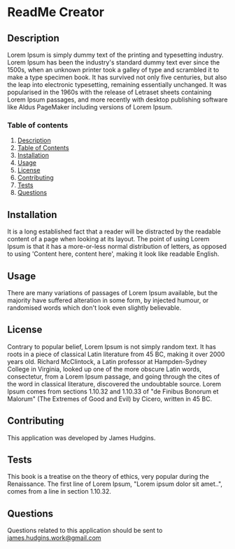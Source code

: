 # ReadMe Creator

## Description
Lorem Ipsum is simply dummy text of the printing and typesetting industry. Lorem Ipsum has been the industry's standard dummy text ever since the 1500s, when an unknown printer took a galley of type and scrambled it to make a type specimen book. It has survived not only five centuries, but also the leap into electronic typesetting, remaining essentially unchanged. It was popularised in the 1960s with the release of Letraset sheets containing Lorem Ipsum passages, and more recently with desktop publishing software like Aldus PageMaker including versions of Lorem Ipsum.

### Table of contents
1. [Description](#Description)
2. [Table of Contents](#Table-of-Contents)
3. [Installation](#Installation)
4. [Usage](#Usage)
5. [License](#License)
6. [Contributing](#Contributing)
7. [Tests](#Tests)
8. [Questions](#Questions)

## Installation
It is a long established fact that a reader will be distracted by the readable content of a page when looking at its layout. The point of using Lorem Ipsum is that it has a more-or-less normal distribution of letters, as opposed to using 'Content here, content here', making it look like readable English. 

## Usage
There are many variations of passages of Lorem Ipsum available, but the majority have suffered alteration in some form, by injected humour, or randomised words which don't look even slightly believable.

## License
Contrary to popular belief, Lorem Ipsum is not simply random text. It has roots in a piece of classical Latin literature from 45 BC, making it over 2000 years old. Richard McClintock, a Latin professor at Hampden-Sydney College in Virginia, looked up one of the more obscure Latin words, consectetur, from a Lorem Ipsum passage, and going through the cites of the word in classical literature, discovered the undoubtable source. Lorem Ipsum comes from sections 1.10.32 and 1.10.33 of "de Finibus Bonorum et Malorum" (The Extremes of Good and Evil) by Cicero, written in 45 BC.


## Contributing
This application was developed by James Hudgins.

## Tests
This book is a treatise on the theory of ethics, very popular during the Renaissance. The first line of Lorem Ipsum, "Lorem ipsum dolor sit amet..", comes from a line in section 1.10.32.

## Questions
Questions related to this application should be sent to james.hudgins.work@gmail.com